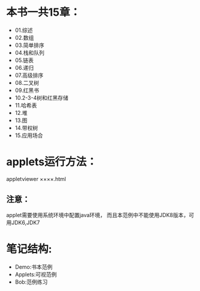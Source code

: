 #  本书一共15章：

* 01.综述
* 02.数组
* 03.简单排序
* 04.栈和队列
* 05.链表
* 06.递归
* 07.高级排序
* 08.二叉树
* 09.红黑书
* 10.2-3-4树和红黑存储
* 11.哈希表
* 12.堆
* 13.图
* 14.带权树
* 15.应用场合


#  applets运行方法：
appletviewer ××××.html

## 注意：
applet需要使用系统环境中配置java环境，
而且本范例中不能使用JDK8版本，可用JDK6,JDK7

# 笔记结构:
* Demo:书本范例
* Applets:可视范例
* Bob:范例练习



